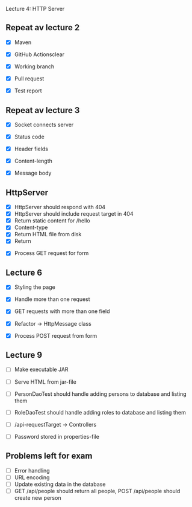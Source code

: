 Lecture 4: HTTP Server

## Repeat av lecture 2

* [x] Maven
* [x] GitHub Actionsclear
* [x] Working branch
* [x] Pull request
* [x] Test report


## Repeat av lecture 3

* [x] Socket connects server
* [x] Status code
* [x] Header fields
* [x] Content-length
* [x] Message body


## HttpServer

* [x] HttpServer should respond with 404
* [x] HttpServer should include request target in 404
* [x] Return static content for /hello
* [x] Content-type
* [x] Return HTML file from disk
* [x] Return <form>
* [x] Process GET request for form

## Lecture 6

* [x] Styling the page
* [x] Handle more than one request
* [x] GET requests with more than one field
* [x] Refactor -> HttpMessage class
* [x] Process POST request from form


## Lecture 9

* [ ] Make executable JAR
* [ ] Serve HTML from jar-file
* [ ] PersonDaoTest should handle adding persons to database and listing them
* [ ] RoleDaoTest should handle adding roles to database and listing them
* [ ] /api-requestTarget -> Controllers
* [ ] Password stored in properties-file


## Problems left for exam

* [ ] Error handling
* [ ] URL encoding
* [ ] Update existing data in the database
* [ ] GET /api/people should return all people, POST /api/people should create new person